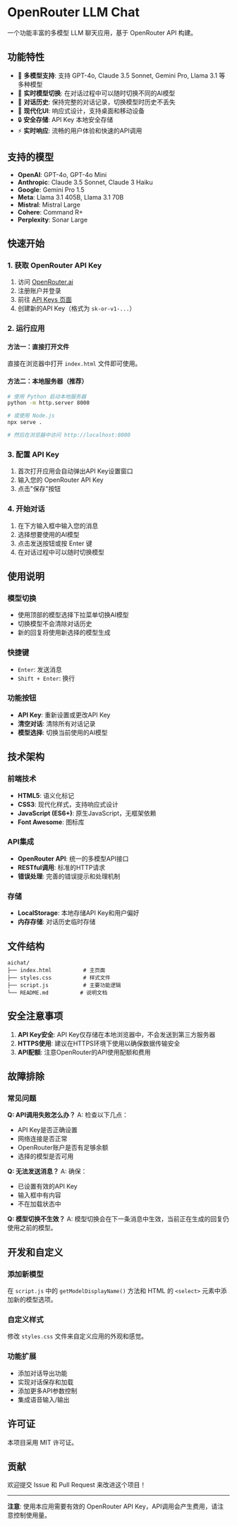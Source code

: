 # OpenRouter LLM Chat

一个功能丰富的多模型 LLM 聊天应用，基于 OpenRouter API 构建。

## 功能特性

- 🤖 **多模型支持**: 支持 GPT-4o, Claude 3.5 Sonnet, Gemini Pro, Llama 3.1 等多种模型
- 🔄 **实时模型切换**: 在对话过程中可以随时切换不同的AI模型
- 💬 **对话历史**: 保持完整的对话记录，切换模型时历史不丢失
- 🎨 **现代化UI**: 响应式设计，支持桌面和移动设备
- 🔒 **安全存储**: API Key 本地安全存储
- ⚡ **实时响应**: 流畅的用户体验和快速的API调用

## 支持的模型

- **OpenAI**: GPT-4o, GPT-4o Mini
- **Anthropic**: Claude 3.5 Sonnet, Claude 3 Haiku  
- **Google**: Gemini Pro 1.5
- **Meta**: Llama 3.1 405B, Llama 3.1 70B
- **Mistral**: Mistral Large
- **Cohere**: Command R+
- **Perplexity**: Sonar Large

## 快速开始

### 1. 获取 OpenRouter API Key

1. 访问 [OpenRouter.ai](https://openrouter.ai)
2. 注册账户并登录
3. 前往 [API Keys 页面](https://openrouter.ai/keys)
4. 创建新的API Key（格式为 `sk-or-v1-...`）

### 2. 运行应用

#### 方法一：直接打开文件
直接在浏览器中打开 `index.html` 文件即可使用。

#### 方法二：本地服务器（推荐）
```bash
# 使用 Python 启动本地服务器
python -m http.server 8000

# 或使用 Node.js
npx serve .

# 然后在浏览器中访问 http://localhost:8000
```

### 3. 配置 API Key

1. 首次打开应用会自动弹出API Key设置窗口
2. 输入您的 OpenRouter API Key
3. 点击"保存"按钮

### 4. 开始对话

1. 在下方输入框中输入您的消息
2. 选择想要使用的AI模型
3. 点击发送按钮或按 Enter 键
4. 在对话过程中可以随时切换模型

## 使用说明

### 模型切换
- 使用顶部的模型选择下拉菜单切换AI模型
- 切换模型不会清除对话历史
- 新的回复将使用新选择的模型生成

### 快捷键
- `Enter`: 发送消息
- `Shift + Enter`: 换行

### 功能按钮
- **API Key**: 重新设置或更改API Key
- **清空对话**: 清除所有对话记录
- **模型选择**: 切换当前使用的AI模型

## 技术架构

### 前端技术
- **HTML5**: 语义化标记
- **CSS3**: 现代化样式，支持响应式设计
- **JavaScript (ES6+)**: 原生JavaScript，无框架依赖
- **Font Awesome**: 图标库

### API集成
- **OpenRouter API**: 统一的多模型API接口
- **RESTful调用**: 标准的HTTP请求
- **错误处理**: 完善的错误提示和处理机制

### 存储
- **LocalStorage**: 本地存储API Key和用户偏好
- **内存存储**: 对话历史临时存储

## 文件结构

```
aichat/
├── index.html          # 主页面
├── styles.css          # 样式文件
├── script.js           # 主要功能逻辑
└── README.md          # 说明文档
```

## 安全注意事项

1. **API Key安全**: API Key仅存储在本地浏览器中，不会发送到第三方服务器
2. **HTTPS使用**: 建议在HTTPS环境下使用以确保数据传输安全
3. **API配额**: 注意OpenRouter的API使用配额和费用

## 故障排除

### 常见问题

**Q: API调用失败怎么办？**
A: 检查以下几点：
- API Key是否正确设置
- 网络连接是否正常
- OpenRouter账户是否有足够余额
- 选择的模型是否可用

**Q: 无法发送消息？**
A: 确保：
- 已设置有效的API Key
- 输入框中有内容
- 不在加载状态中

**Q: 模型切换不生效？**
A: 模型切换会在下一条消息中生效，当前正在生成的回复仍使用之前的模型。

## 开发和自定义

### 添加新模型
在 `script.js` 中的 `getModelDisplayName()` 方法和 HTML 的 `<select>` 元素中添加新的模型选项。

### 自定义样式
修改 `styles.css` 文件来自定义应用的外观和感觉。

### 功能扩展
- 添加对话导出功能
- 实现对话保存和加载
- 添加更多API参数控制
- 集成语音输入/输出

## 许可证

本项目采用 MIT 许可证。

## 贡献

欢迎提交 Issue 和 Pull Request 来改进这个项目！

---

**注意**: 使用本应用需要有效的 OpenRouter API Key，API调用会产生费用，请注意控制使用量。
